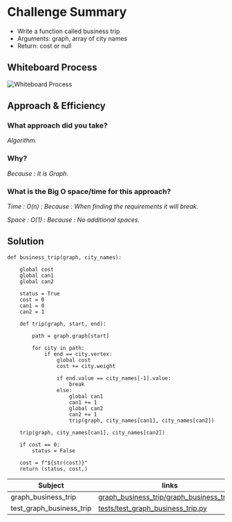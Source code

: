 # Challenge Summary

* Write a function called business trip
* Arguments: graph, array of city names
* Return: cost or null

## Whiteboard Process

![Whiteboard Process]()

## Approach & Efficiency

### What approach did you take?

*Algorithm.*

### Why?

*Because : It is Graph.*

### What is the Big O space/time for this approach?

*Time : O(n) : Because : When finding the requirements it will break.*

*Space : O(1) : Because : No additional spaces.*

## Solution

    def business_trip(graph, city_names):

        global cost
        global can1
        global can2

        status = True
        cost = 0
        can1 = 0
        can2 = 1

        def trip(graph, start, end):

            path = graph.graph[start]

            for city in path:
                if end == city.vertex:
                    global cost
                    cost += city.weight

                    if end.value == city_names[-1].value:
                        break
                    else:
                        global can1
                        can1 += 1
                        global can2
                        can2 += 1
                        trip(graph, city_names[can1], city_names[can2])

        trip(graph, city_names[can1], city_names[can2])

        if cost == 0:
            status = False

        cost = f"${str(cost)}"
        return (status, cost,)

| Subject     | links |
| ----------- | ----------- |
| graph_business_trip| [graph_business_trip/graph_business_trip.py](graph_business_trip/graph_business_trip.py) |
| test_graph_business_trip | [tests/test_graph_business_trip.py](tests/test_graph_business_trip.py) |